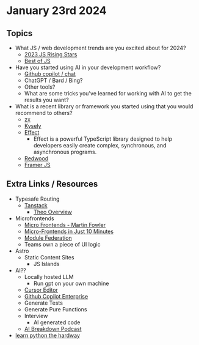# January 23rd 2024

## Topics

* What JS / web development trends are you excited about for 2024?
  * [2023 JS Rising Stars](https://risingstars.js.org/2023/en)
  * [Best of JS](https://bestofjs.org/projects?sort=yearly)
* Have you started using AI in your development workflow?
  * [Github copilot / chat](https://github.com/features/copilot)
  * ChatGPT / Bard / Bing?
  * Other tools?
  * What are some tricks you've learned for working with AI to get the results you want?
* What is a recent library or framework you started using that you would recommend to others?
  * [zx](https://github.com/google/zx)
  * [Kysely](https://www.kysely.dev/)
  * [Effect](https://www.effect.website/)
    * Effect is a powerful TypeScript library designed to help developers easily create complex, synchronous, and asynchronous programs.
  * [Redwood](https://redwoodjs.com/)
  * [Framer JS](https://www.framer.com/features/effects/)

## Extra Links / Resources

* Typesafe Routing
  * [Tanstack](https://tanstack.com/)
    * [Theo Overview](https://www.youtube.com/watch?v=DrP8gIpwkUg)
* Microfrontends
  * [Micro Frontends - Martin Fowler](https://martinfowler.com/articles/micro-frontends.html)
  * [Micro-Frontends in Just 10 Minutes](https://www.youtube.com/watch?v=s_Fs4AXsTnA)
  * [Module Federation](https://module-federation.io/)
  * Teams own a piece of UI logic
* Astro
  * Static Content Sites
    * JS Islands
* AI??
  * Locally hosted LLM
    * Run gpt on your own machine
  * [Cursor Editor](https://cursor.sh/)
  * [Github Copilot Enterprise](https://docs.github.com/en/copilot/github-copilot-enterprise)
  * Generate Tests
  * Generate Pure Functions
  * Interview
    * AI generated code
  * [AI Breakdown Podcast](https://podcasts.apple.com/us/podcast/the-ai-breakdown-daily-artificial-intelligence-news/id1680633614)
* [learn python the hardway](https://learnpythonthehardway.org/)